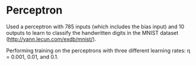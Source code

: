 # Perceptron


Used a perceptron with 785 inputs (which includes the bias input) and 10 outputs to learn to classify the handwritten digits in the MNIST dataset (http://yann.lecun.com/exdb/mnist/).

Performing training on the perceptrons with three different learning rates: η = 0.001, 0.01, and 0.1.
